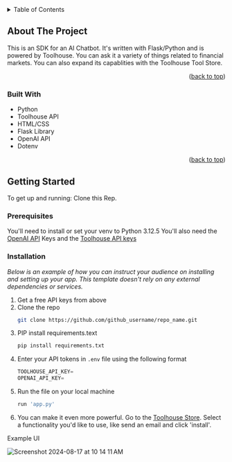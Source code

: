 








<!-- TABLE OF CONTENTS -->
<details>
  <summary>Table of Contents</summary>
  <ol>
    <li>
      <a href="#about-the-project">About The Project</a>
      <ul>
        <li><a href="#built-with">Built With</a></li>
      </ul>
    </li>
    <li>
      <a href="#getting-started">Getting Started</a>
      <ul>
        <li><a href="#prerequisites">Prerequisites</a></li>
        <li><a href="#installation">Installation</a></li>
      </ul>
    </li>
    <li><a href="#usage">Usage</a></li>
    <li><a href="#roadmap">Roadmap</a></li>
    <li><a href="#contributing">Contributing</a></li>
    <li><a href="#license">License</a></li>
    <li><a href="#contact">Contact</a></li>
    <li><a href="#acknowledgments">Acknowledgments</a></li>
  </ol>
</details>



<!-- ABOUT THE PROJECT -->
## About The Project



This is an SDK for an AI Chatbot. It's written with Flask/Python and is powered by Toolhouse. You can ask it a variety of things related to financial markets. You can also expand its capablities with the Toolhouse Tool Store.

<p align="right">(<a href="#readme-top">back to top</a>)</p>



### Built With


* Python
* Toolhouse API
* HTML/CSS
* Flask Library
* OpenAI API
* Dotenv

<p align="right">(<a href="#readme-top">back to top</a>)</p>



<!-- GETTING STARTED -->
## Getting Started

To get up and running:
Clone this Rep. 

### Prerequisites

You'll need to install or set your venv to Python 3.12.5
You'll also need the [OpenAI API](https://platform.openai.com/api-keys) Keys and the [Toolhouse API keys](https://app.toolhouse.ai/settings/api-keys)

### Installation

_Below is an example of how you can instruct your audience on installing and setting up your app. This template doesn't rely on any external dependencies or services._

1. Get a free API keys from above
2. Clone the repo
   ```sh
   git clone https://github.com/github_username/repo_name.git
   ```
3. PIP install requirements.text
   ```sh
   pip install requirements.txt
   ```
4. Enter your API tokens in `.env` file using the following format
   ```js
   TOOLHOUSE_API_KEY=
   OPENAI_API_KEY=
   ```
5. Run the file on your local machine
   ```sh
   run 'app.py'
   ```
6. You can make it even more powerful. Go to the [Toolhouse Store](https://app.toolhouse.ai/store). Select a functionality you'd like to use, like send an email and click 'install'. 




<!-- USAGE EXAMPLES -->
Example UI

![Screenshot 2024-08-17 at 10 14 11 AM](https://github.com/user-attachments/assets/78754eb3-e875-4bcc-8afe-aba78e37057c)


